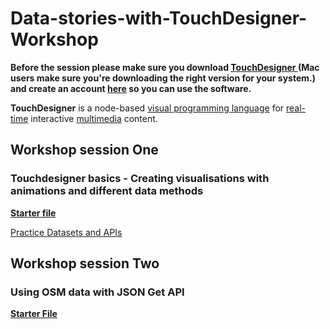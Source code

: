 # Data-stories-with-TouchDesigner-Workshop

**Before the session please make sure you download [TouchDesigner ](https://derivative.ca/download) (Mac users make sure you're downloading the right version for your system.) and create an account [here](https://derivative.ca/user/register) so you can use the software.**


**TouchDesigner** is a node-based [visual programming language](https://en.wikipedia.org/wiki/Visual_programming_language "Visual programming language") for [real-time](https://en.wikipedia.org/wiki/Real-time_rendering "Real-time rendering") interactive [multimedia](https://en.wikipedia.org/wiki/Multimedia "Multimedia") content.



## Workshop session One
### Touchdesigner basics - Creating visualisations with animations and different data methods

[**Starter file**](https://github.com/BAUXLCC/Data-stories-and-TouchDesigner-workshop/releases/download/File/TD_DataStoriesWorkshop.1.toe)

[Practice Datasets and APIs](/Session-One/Resources)

## Workshop session Two
### Using OSM data with JSON Get API

**[Starter File](https://github.com/BAUXLCC/Data-stories-and-TouchDesigner-workshop/releases/download/File/TD_DataStoriesWorkshop.2.toe)**

